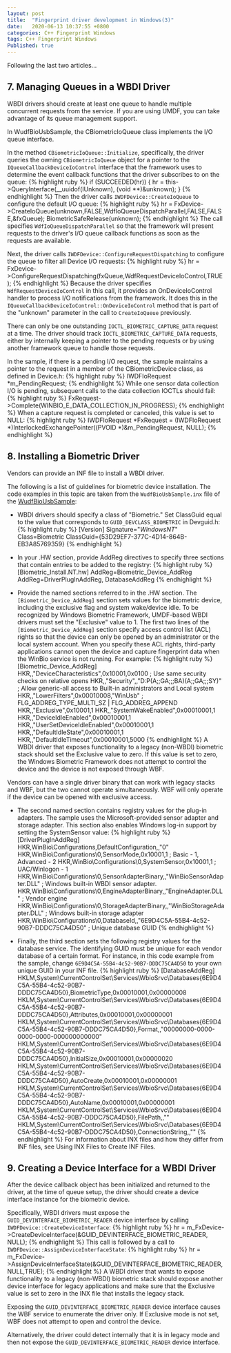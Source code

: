 ```yaml
---
layout: post
title:  "Fingerprint driver development in Windows(3)"
date:   2020-06-13 10:37:55 +0800
categories: C++ Fingerprint Windows
tags: C++ Fingerprint Windows
Published: true
---
```

Following the last two articles...

## <span id = "7">7. Managing Queues in a WBDI Driver</span>
WBDI drivers should create at least one queue to handle multiple concurrent requests from the service. If you are using UMDF, you can take advantage of its queue management support.

In WudfBioUsbSample, the CBiometricIoQueue class implements the I/O queue interface.

In the method `CBiometricIoQueue::Initialize`, specifically, the driver queries the owning `CBiometricIoQueue` object for a pointer to the `IQueueCallbackDeviceIoControl` interface that the framework uses to determine the event callback functions that the driver subscribes to on the queue:
{% highlight ruby %}
if (SUCCEEDED(hr)) 
{
    hr = this->QueryInterface(__uuidof(IUnknown), (void **)&unknown);
}
{% endhighlight %}
Then the driver calls `IWDFDevice::CreateIoQueue` to configure the default I/O queue:
{% highlight ruby %}
hr = FxDevice->CreateIoQueue(unknown,FALSE,WdfIoQueueDispatchParallel,FALSE,FALSE,&fxQueue);
BiometricSafeRelease(unknown);
{% endhighlight %}
The call specifies `WdfIoQueueDispatchParallel` so that the framework will present requests to the driver's I/O queue callback functions as soon as the requests are available.

Next, the driver calls `IWDFDevice::ConfigureRequestDispatching` to configure the queue to filter all Device I/O requests:
{% highlight ruby %}
hr = FxDevice->ConfigureRequestDispatching(fxQueue,WdfRequestDeviceIoControl,TRUE);
{% endhighlight %}
Because the driver specifies `WdfRequestDeviceIoControl` in this call, it provides an OnDeviceIoControl handler to process I/O notifications from the framework. It does this in the `IQueueCallbackDeviceIoControl::OnDeviceIoControl` method that is part of the "unknown" parameter in the call to `CreateIoQueue` previously.

There can only be one outstanding `IOCTL_BIOMETRIC_CAPTURE_DATA` request at a time. The driver should track `IOCTL_BIOMETRIC_CAPTURE_DATA` requests, either by internally keeping a pointer to the pending requests or by using another framework queue to handle those requests.

In the sample, if there is a pending I/O request, the sample maintains a pointer to the request in a member of the CBiometricDevice class, as defined in Device.h:
{% highlight ruby %}
IWDFIoRequest *m_PendingRequest;
{% endhighlight %}
While one sensor data collection I/O is pending, subsequent calls to the data collection IOCTLs should fail:
{% highlight ruby %}
FxRequest->Complete(WINBIO_E_DATA_COLLECTION_IN_PROGRESS);
{% endhighlight %}
When a capture request is completed or canceled, this value is set to NULL:
{% highlight ruby %}
IWDFIoRequest *FxRequest = (IWDFIoRequest *)InterlockedExchangePointer((PVOID *)&m_PendingRequest, NULL);
{% endhighlight %}
## <span id = "8">8. Installing a Biometric Driver</span>
Vendors can provide an INF file to install a WBDI driver.

The following is a list of guidelines for biometric device installation. The code examples in this topic are taken from the `WudfBioUsbSample.inx` file of the [WudfBioUsbSample](https://github.com/Microsoft/Windows-driver-samples/tree/master/biometrics/driver):

+ WBDI drivers should specify a class of "Biometric." Set ClassGuid equal to the value that corresponds to `GUID_DEVCLASS_BIOMETRIC` in Devguid.h:
{% highlight ruby %}
[Version]
Signature="$Windows NT$"
Class=Biometric
ClassGuid={53D29EF7-377C-4D14-864B-EB3A85769359}
{% endhighlight %}

+ In your .HW section, provide AddReg directives to specify three sections that contain entries to be added to the registry:
{% highlight ruby %}
[Biometric_Install.NT.hw]
AddReg=Biometric_Device_AddReg
AddReg=DriverPlugInAddReg, DatabaseAddReg
{% endhighlight %}

+ Provide the named sections referred to in the .HW section. The `[Biometric_Device_AddReg]` section sets values for the biometric device, including the exclusive flag and system wake/device idle. To be recognized by Windows Biometric Framework, UMDF-based WBDI drivers must set the "Exclusive" value to 1. The first two lines of the `[Biometric_Device_AddReg]` section specify access control list (ACL) rights so that the device can only be opened by an administrator or the local system account. When you specify these ACL rights, third-party applications cannot open the device and capture fingerprint data when the WinBio service is not running. For example:
{% highlight ruby %}
[Biometric_Device_AddReg]
HKR,,"DeviceCharacteristics",0x10001,0x0100     ; Use same security checks on relative opens
HKR,,"Security",,"D:P(A;;GA;;;BA)(A;;GA;;;SY)"  ; Allow generic-all access to Built-in administrators and Local system
HKR,,"LowerFilters",0x00010008,"WinUsb" ; FLG_ADDREG_TYPE_MULTI_SZ | FLG_ADDREG_APPEND
HKR,,"Exclusive",0x10001,1
HKR,,"SystemWakeEnabled",0x00010001,1
HKR,,"DeviceIdleEnabled",0x00010001,1
HKR,,"UserSetDeviceIdleEnabled",0x00010001,1
HKR,,"DefaultIdleState",0x00010001,1
HKR,,"DefaultIdleTimeout",0x00010001,5000
{% endhighlight %}
A WBDI driver that exposes functionality to a legacy (non-WBDI) biometric stack should set the Exclusive value to zero. If this value is set to zero, the Windows Biometric Framework does not attempt to control the device and the device is not exposed through WBF.

Vendors can have a single driver binary that can work with legacy stacks and WBF, but the two cannot operate simultaneously. WBF will only operate if the device can be opened with exclusive access.

+ The second named section contains registry values for the plug-in adapters. The sample uses the Microsoft-provided sensor adapter and storage adapter. This section also enables Windows log-in support by setting the SystemSensor value:
{% highlight ruby %}
[DriverPlugInAddReg]
HKR,WinBio\Configurations,DefaultConfiguration,,"0"
HKR,WinBio\Configurations\0,SensorMode,0x10001,1                                ; Basic - 1, Advanced - 2
HKR,WinBio\Configurations\0,SystemSensor,0x10001,1                              ; UAC/Winlogon - 1
HKR,WinBio\Configurations\0,SensorAdapterBinary,,"WinBioSensorAdapter.DLL"      ; Windows built-in WBDI sensor adapter.
HKR,WinBio\Configurations\0,EngineAdapterBinary,,"EngineAdapter.DLL"            ; Vendor engine
HKR,WinBio\Configurations\0,StorageAdapterBinary,,"WinBioStorageAdapter.DLL"    ; Windows built-in storage adapter
HKR,WinBio\Configurations\0,DatabaseId,,"6E9D4C5A-55B4-4c52-90B7-DDDC75CA4D50"  ; Unique database GUID
{% endhighlight %}

+ Finally, the third section sets the following registry values for the database service. The identifying GUID must be unique for each vendor database of a certain format. For instance, in this code example from the sample, change `6E9D4C5A-55B4-4c52-90B7-DDDC75CA4D50` to your own unique GUID in your INF file.
{% highlight ruby %}
[DatabaseAddReg]
HKLM,System\CurrentControlSet\Services\WbioSrvc\Databases\{6E9D4C5A-55B4-4c52-90B7-DDDC75CA4D50},BiometricType,0x00010001,0x00000008
HKLM,System\CurrentControlSet\Services\WbioSrvc\Databases\{6E9D4C5A-55B4-4c52-90B7-DDDC75CA4D50},Attributes,0x00010001,0x00000001
HKLM,System\CurrentControlSet\Services\WbioSrvc\Databases\{6E9D4C5A-55B4-4c52-90B7-DDDC75CA4D50},Format,,"00000000-0000-0000-0000-000000000000"
HKLM,System\CurrentControlSet\Services\WbioSrvc\Databases\{6E9D4C5A-55B4-4c52-90B7-DDDC75CA4D50},InitialSize,0x00010001,0x00000020
HKLM,System\CurrentControlSet\Services\WbioSrvc\Databases\{6E9D4C5A-55B4-4c52-90B7-DDDC75CA4D50},AutoCreate,0x00010001,0x00000001
HKLM,System\CurrentControlSet\Services\WbioSrvc\Databases\{6E9D4C5A-55B4-4c52-90B7-DDDC75CA4D50},AutoName,0x00010001,0x00000001
HKLM,System\CurrentControlSet\Services\WbioSrvc\Databases\{6E9D4C5A-55B4-4c52-90B7-DDDC75CA4D50},FilePath,,""
HKLM,System\CurrentControlSet\Services\WbioSrvc\Databases\{6E9D4C5A-55B4-4c52-90B7-DDDC75CA4D50},ConnectionString,,""
{% endhighlight %}
For information about INX files and how they differ from INF files, see Using INX Files to Create INF Files.

## <span id = "9">9. Creating a Device Interface for a WBDI Driver</span>
After the device callback object has been initialized and returned to the driver, at the time of queue setup, the driver should create a device interface instance for the biometric device.

Specifically, WBDI drivers must expose the `GUID_DEVINTERFACE_BIOMETRIC_READER` device interface by calling `IWDFDevice::CreateDeviceInterface`:
{% highlight ruby %}
hr = m_FxDevice->CreateDeviceInterface(&GUID_DEVINTERFACE_BIOMETRIC_READER, NULL);
{% endhighlight %}
This call is followed by a call to `IWDFDevice::AssignDeviceInterfaceState`:
{% highlight ruby %}
hr = m_FxDevice->AssignDeviceInterfaceState(&GUID_DEVINTERFACE_BIOMETRIC_READER,NULL,TRUE);
{% endhighlight %}
A WBDI driver that wants to expose functionality to a legacy (non-WBDI) biometric stack should expose another device interface for legacy applications and make sure that the Exclusive value is set to zero in the INX file that installs the legacy stack.

Exposing the `GUID_DEVINTERFACE_BIOMETRIC_READER` device interface causes the WBF service to enumerate the driver only. If Exclusive mode is not set, WBF does not attempt to open and control the device.

Alternatively, the driver could detect internally that it is in legacy mode and then not expose the `GUID_DEVINTERFACE_BIOMETRIC_READER` device interface.